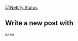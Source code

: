 [![Netlify Status](https://api.netlify.com/api/v1/badges/f2f407da-f45c-4390-9f61-53cf14d17974/deploy-status)](https://app.netlify.com/sites/gracious-varahamihira-35ff13/deploys)

## Write a new post with

```
make
```
